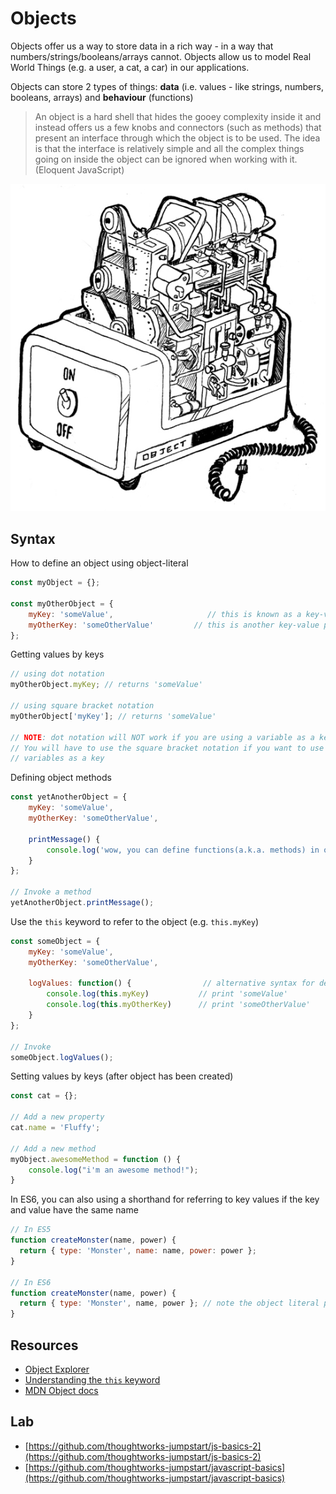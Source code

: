 # Objects

Objects offer us a way to store data in a rich way - in a way that numbers/strings/booleans/arrays cannot. Objects allow us to model Real World Things \(e.g. a user, a cat, a car\) in our applications.

Objects can store 2 types of things: **data** \(i.e. values - like strings, numbers, booleans, arrays\) and **behaviour** \(functions\)

> An object is a hard shell that hides the gooey complexity inside it and instead offers us a few knobs and connectors \(such as methods\) that present an interface through which the object is to be used. The idea is that the interface is relatively simple and all the complex things going on inside the object can be ignored when working with it. \(Eloquent JavaScript\)

![oven](../../.gitbook/assets/oven_object.jpg)

## Syntax

How to define an object using object-literal

```javascript
const myObject = {};

const myOtherObject = {
    myKey: 'someValue',                     // this is known as a key-value pair
    myOtherKey: 'someOtherValue'         // this is another key-value pair
};
```

Getting values by keys

```javascript
// using dot notation
myOtherObject.myKey; // returns 'someValue'

// using square bracket notation
myOtherObject['myKey']; // returns 'someValue'

// NOTE: dot notation will NOT work if you are using a variable as a key.
// You will have to use the square bracket notation if you want to use
// variables as a key
```

Defining object methods

```javascript
const yetAnotherObject = {
    myKey: 'someValue',
    myOtherKey: 'someOtherValue',

    printMessage() {
        console.log('wow, you can define functions(a.k.a. methods) in objects!');
    }
};

// Invoke a method
yetAnotherObject.printMessage();
```

Use the `this` keyword to refer to the object \(e.g. `this.myKey`\)

```javascript
const someObject = {
    myKey: 'someValue',
    myOtherKey: 'someOtherValue',

    logValues: function() {                // alternative syntax for defining methods
        console.log(this.myKey)           // print 'someValue'
        console.log(this.myOtherKey)      // print 'someOtherValue'
    }
};

// Invoke
someObject.logValues();
```

Setting values by keys \(after object has been created\)

```javascript
const cat = {};

// Add a new property
cat.name = 'Fluffy';

// Add a new method
myObject.awesomeMethod = function () {
    console.log("i'm an awesome method!");
}
```

In ES6, you can also using a shorthand for referring to key values if the key and value have the same name

```javascript
// In ES5
function createMonster(name, power) {
  return { type: 'Monster', name: name, power: power };
}

// In ES6
function createMonster(name, power) {
  return { type: 'Monster', name, power }; // note the object literal property value shorthand
}
```

## Resources

* [Object Explorer](https://sdras.github.io/object-explorer/)
* [Understanding the `this` keyword](https://hackernoon.com/understanding-javascript-the-this-keyword-4de325d77f68)
* [MDN Object docs](https://developer.mozilla.org/en-US/docs/Web/JavaScript/Reference/Global_Objects/Object/prototype)

## Lab

* [https://github.com/thoughtworks-jumpstart/js-basics-2](https://github.com/thoughtworks-jumpstart/js-basics-2)
* [https://github.com/thoughtworks-jumpstart/javascript-basics](https://github.com/thoughtworks-jumpstart/javascript-basics)
